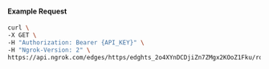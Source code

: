 <!-- Code generated for API Clients. DO NOT EDIT. -->

#### Example Request

```bash
curl \
-X GET \
-H "Authorization: Bearer {API_KEY}" \
-H "Ngrok-Version: 2" \
https://api.ngrok.com/edges/https/edghts_2o4XYnDCDjiZn7ZMgx2KOoZ1Fku/routes/edghtsrt_2o4XYoM4LpBCy8FIcMdr1cOjyYt/webhook_verification
```
